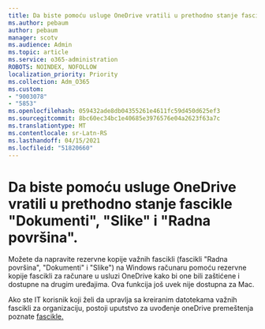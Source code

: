 ```yaml
---
title: Da biste pomoću usluge OneDrive vratili u prethodno stanje fascikle "Dokumenti", "Slike" i "Radna površina".
ms.author: pebaum
author: pebaum
manager: scotv
ms.audience: Admin
ms.topic: article
ms.service: o365-administration
ROBOTS: NOINDEX, NOFOLLOW
localization_priority: Priority
ms.collection: Adm_O365
ms.custom:
- "9003078"
- "5853"
ms.openlocfilehash: 059432ade8db04355261e4611fc59d450d625ef3
ms.sourcegitcommit: 8bc60ec34bc1e40685e3976576e04a2623f63a7c
ms.translationtype: MT
ms.contentlocale: sr-Latn-RS
ms.lasthandoff: 04/15/2021
ms.locfileid: "51820660"
---
```

# <a name="back-up-your-documents-pictures-and-desktop-folders-with-onedrive"></a>Da biste pomoću usluge OneDrive vratili u prethodno stanje fascikle "Dokumenti", "Slike" i "Radna površina".

Možete [](https://support.office.com/article/d61a7930-a6fb-4b95-b28a-6552e77c3057) da napravite rezervne kopije važnih fascikli (fascikli "Radna površina", "Dokumenti" i "Slike") na Windows računaru pomoću rezervne kopije fascikli za računare u usluzi OneDrive kako bi one bili zaštićene i dostupne na drugim uređajima. Ova funkcija još uvek nije dostupna za Mac.  

Ako ste IT korisnik koji želi da upravlja sa kreiranim datotekama važnih fascikli za organizaciju, postoji uputstvo za uvođenje oneDrive premeštenja poznate [fascikle.](https://docs.microsoft.com/onedrive/redirect-known-folders)
